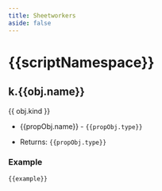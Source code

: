 ```yaml
---
title: Sheetworkers
aside: false
---
```

<script setup>
import { useData } from 'vitepress'

import { data } from '@/reference.data.js'

const { params } = useData();

const docArr = data.js[params.value.namespace];
const nameSpaceIndex = docArr.findIndex(o => o.kind === 'namespace');
const nameSpaceObj = docArr.splice(nameSpaceIndex,1)?.[0] || {};
const scriptNamespace = params.value.namespace;
</script>

# {{scriptNamespace}}
<div v-html="nameSpaceObj.description" />
<div v-for="obj in docArr" :key="obj.name">

<h2 :id="obj.name">k.{{obj.name}}</h2>
{{ obj.kind }}

<div v-html="obj.description" />

<ul>
  <li v-for="propObj in obj.properties" :key="`${obj.name}-${propObj.name}`">

{{propObj.name}} - `{{propObj.type}}`
<span v-html="propObj.description" />

  </li>
  <li v-for="propObj,i in obj.returns" :key="`${obj.name}-return-${i}`">

Returns: `{{propObj.type}}`
<span v-html="propObj.description" />

  </li>
</ul>
<h3 v-if="obj.examples">Example</h3>
<div v-for="example,i in obj.examples" :key="`${obj.name}-example-${i}`">

```js-vue
{{example}}
```

</div>

</div>

